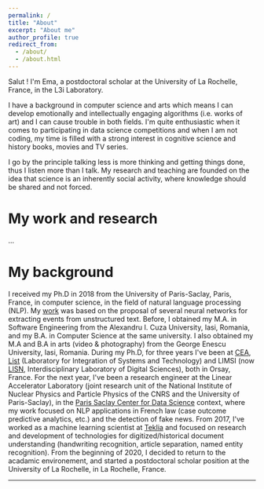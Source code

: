 ```yaml
---
permalink: /
title: "About"
excerpt: "About me"
author_profile: true
redirect_from: 
  - /about/
  - /about.html
---
```



Salut ! I'm Ema, a postdoctoral scholar at the University of La Rochelle, France, in the 
L3i Laboratory. 

I have a background in computer science and arts which means I can develop emotionally and intellectually engaging algorithms (i.e. works of art) and I can cause trouble in both fields.
I'm quite enthusiastic when it comes to participating in data science competitions and when I am not coding, my time is filled with a strong interest in cognitive science and history books, movies and TV series.

I go by the principle talking less is more thinking and getting things done, thus I listen more than I talk.
My research and teaching are founded on the idea that science is an inherently social activity, where knowledge should be shared and not forced.


My work and research
======
...

My background
======

I received my Ph.D in 2018 from the University of Paris-Saclay, Paris, France, in computer science, in the field of natural language processing (NLP). My [work](https://tel.archives-ouvertes.fr/tel-01943841/document) was based on the proposal of several neural networks for extracting events from unstructured text. Before, I obtained my M.A. in Software Engineering from the Alexandru I. Cuza University, Iasi, Romania, and my B.A. in Computer Science at the same university. 
I also obtained my M.A and B.A in arts (video & photography) from the George Enescu University, Iasi, Romania. 
During my Ph.D, for three years I've been at [CEA, List](http://www-list.cea.fr/en/) (Laboratory for Integration of Systems and Technology) and LIMSI (now [LISN](https://www.lisn.upsaclay.fr/), Interdisciplinary Laboratory of Digital Sciences), both in Orsay, France. For the next year, I've been a research engineer at the Linear Accelerator Laboratory (joint research unit of the National Institute of Nuclear Physics and Particle Physics of the CNRS and the University of Paris-Saclay),
in the [Paris Saclay Center for Data Science](http://www.datascience-paris-saclay.fr/) context, where my work focused on NLP applications in French law (case outcome predictive analytics, etc.) and the detection of fake news. From 2017, I've worked as a machine learning scientist at [Teklia](https://teklia.com/) and focused on research and development of technologies for digitized/historical document understanding (handwriting recognition, article separation, named entity recognition).
From the beginning of 2020, I decided to return to the acadamic environement, and started a postdoctoral scholar position at the University of La Rochelle, in La Rochelle, France.

------
